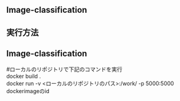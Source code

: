 <h2>Image-classification</h2>
<h2>実行方法</h2><h2>Image-classification</h2>
#ローカルのリポジトリで下記のコマンドを実行<br>
docker build .<br>
docker run -v <ローカルのリポジトリのパス>:/work/ -p 5000:5000 dockerimageのid<br>
